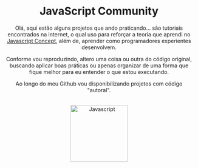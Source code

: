 <div align="center">
 <h1 align="center"> JavaScript Community </h1>
 <p> Olá, aqui estão alguns projetos que ando praticando... são tutoriais encontrados na internet, o qual uso para reforçar a teoria que aprendi no <a href="https://github.com/EmilyCrystie/JavaScript_Concept">Javascript Concept<a>, além de, aprender como programadores experientes desenvolvem. </p>
 <p> Conforme vou reproduzindo, altero uma coisa ou outra do código original, buscando aplicar boas práticas ou apenas organizar de uma forma que fique melhor para eu entender o que estou executando. </p>
  <p> Ao longo do meu Github vou disponibilizando projetos com código "autoral". </p>
 <br>
 <img src="https://cdn.jsdelivr.net/gh/devicons/devicon/icons/javascript/javascript-original.svg" alt="Javascript" width="150" height="150"/>
</div>
